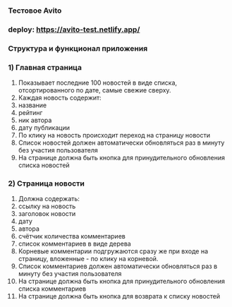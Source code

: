 ###  Тестовое Avito
### deploy: https://avito-test.netlify.app/
### Структура и функционал приложения
### 1) Главная страница
1. Показывает последние 100 новостей в виде списка, отсортированного по дате, самые свежие сверху.
1. Каждая новость содержит:
1. название
1. рейтинг
1. ник автора
1. дату публикации
1. По клику на новость происходит переход на страницу новости
1. Список новостей должен автоматически обновляться раз в минуту без участия пользователя
1. На странице должна быть кнопка для принудительного обновления списка новостей
### 2) Страница новости
1. Должна содержать:
1. ссылку на новость
1. заголовок новости
1. дату
1. автора
1. счётчик количества комментариев
1. список комментариев в виде дерева
1. Корневые комментарии подгружаются сразу же при входе на страницу, вложенные - по клику на корневой.
1. Список комментариев должен автоматически обновляться раз в минуту без участия пользователя
1. На странице должна быть кнопка для принудительного обновления списка комментариев
1. На странице должна быть кнопка для возврата к списку новостей
